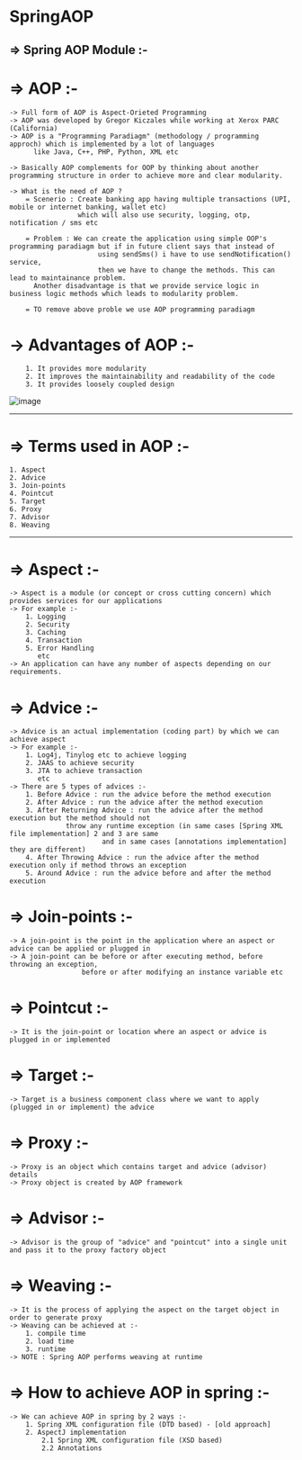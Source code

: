 # SpringAOP

=> Spring AOP Module :-
------------------------

# => AOP :-
	-> Full form of AOP is Aspect-Orieted Programming
	-> AOP was developed by Gregor Kiczales while working at Xerox PARC (California)
	-> AOP is a "Programming Paradiagm" (methodology / programming approch) which is implemented by a lot of languages 
          like Java, C++, PHP, Python, XML etc
	
	-> Basically AOP complements for OOP by thinking about another programming structure in order to achieve more and clear modularity.
	
	-> What is the need of AOP ?
		= Scenerio : Create banking app having multiple transactions (UPI, mobile or internet banking, wallet etc) 
                     which will also use security, logging, otp, notification / sms etc
		
		= Problem : We can create the application using simple OOP's programming paradiagm but if in future client says that instead of
                          using sendSms() i have to use sendNotification() service,
                          then we have to change the methods. This can lead to maintainance problem. 
          Another disadvantage is that we provide service logic in business logic methods which leads to modularity problem.
		
		= TO remove above proble we use AOP programming paradiagm
		
# 	-> Advantages of AOP :-
		1. It provides more modularity
		2. It improves the maintainability and readability of the code
		3. It provides loosely coupled design
    
    
    
    
    
    
    
![image](https://github.com/Nishita-Maheshwari/SpringAOP/assets/47790697/18c8457a-2c0c-4bdc-8a6b-9173002a97c3)

		
--------------------------------------------










# => Terms used in AOP :-
	1. Aspect
	2. Advice
	3. Join-points
	4. Pointcut
	5. Target
	6. Proxy
	7. Advisor
	8. Weaving
	
-------------------

# => Aspect :-
	-> Aspect is a module (or concept or cross cutting concern) which provides services for our applications
	-> For example :-
		1. Logging
		2. Security
		3. Caching
		4. Transaction
		5. Error Handling 
		   etc
	-> An application can have any number of aspects depending on our requirements.
		   

# => Advice :-
	-> Advice is an actual implementation (coding part) by which we can achieve aspect
	-> For example :-
		1. Log4j, Tinylog etc to achieve logging
		2. JAAS to achieve security
		3. JTA to achieve transaction
		   etc
	-> There are 5 types of advices :-
		1. Before Advice : run the advice before the method execution
		2. After Advice : run the advice after the method execution
		3. After Returning Advice : run the advice after the method execution but the method should not 
                  throw any runtime exception (in same cases [Spring XML file implementation] 2 and 3 are same
                           and in same cases [annotations implementation] they are different)
		4. After Throwing Advice : run the advice after the method execution only if method throws an exception
		5. Around Advice : run the advice before and after the method execution


# => Join-points :-
	-> A join-point is the point in the application where an aspect or advice can be applied or plugged in
	-> A join-point can be before or after executing method, before throwing an exception,
                      before or after modifying an instance variable etc
	
	
# => Pointcut :-
	-> It is the join-point or location where an aspect or advice is plugged in or implemented
	
	
# => Target :-
	-> Target is a business component class where we want to apply (plugged in or implement) the advice
	
	
# => Proxy :-
	-> Proxy is an object which contains target and advice (advisor) details
	-> Proxy object is created by AOP framework
	
	
# => Advisor :-
	-> Advisor is the group of "advice" and "pointcut" into a single unit and pass it to the proxy factory object
	
	
# => Weaving :-
	-> It is the process of applying the aspect on the target object in order to generate proxy
	-> Weaving can be achieved at :-
		1. compile time
		2. load time
		3. runtime
	-> NOTE : Spring AOP performs weaving at runtime
	

# => How to achieve AOP in spring :-
	-> We can achieve AOP in spring by 2 ways :-
		1. Spring XML configuration file (DTD based) - [old approach]
		2. AspectJ implementation
			2.1 Spring XML configuration file (XSD based)
			2.2 Annotations
			
